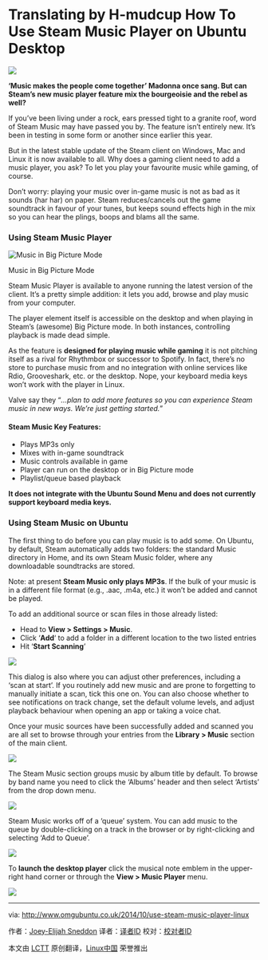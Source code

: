 Translating by H-mudcup
How To Use Steam Music Player on Ubuntu Desktop
================================================================================
![](http://www.omgubuntu.co.uk/wp-content/uploads/2014/09/steam-music.jpg)

**‘Music makes the people come together’ Madonna once sang. But can Steam’s new music player feature mix the bourgeoisie and the rebel as well?**

If you’ve been living under a rock, ears pressed tight to a granite roof, word of Steam Music may have passed you by.  The feature isn’t entirely new. It’s been in testing in some form or another since earlier this year.

But in the latest stable update of the Steam client on Windows, Mac and Linux it is now available to all.  Why does a gaming client need to add a music player, you ask? To let you play your favourite music while gaming, of course.

Don’t worry: playing your music over in-game music is not as bad as it sounds (har har) on paper. Steam reduces/cancels out the game soundtrack in favour of your tunes, but keeps sound effects high in the mix so you can hear the plings, boops and blams all the same.

### Using Steam Music Player ###

![Music in Big Picture Mode](http://www.omgubuntu.co.uk/wp-content/uploads/2014/10/steam-music-bpm.jpg)

Music in Big Picture Mode

Steam Music Player is available to anyone running the latest version of the client. It’s a pretty simple addition: it lets you add, browse and play music from your computer.

The player element itself is accessible on the desktop and when playing in Steam’s (awesome) Big Picture mode. In both instances, controlling playback is made dead simple.

As the feature is **designed for playing music while gaming** it is not pitching itself as a rival for Rhythmbox or successor to Spotify. In fact, there’s no store to purchase music from and no integration with online services like Rdio, Grooveshark, etc. or the desktop. Nope, your keyboard media keys won’t work with the player in Linux.

Valve say they “*…plan to add more features so you can experience Steam music in new ways. We’re just getting started.*”

#### Steam Music Key Features: ####

- Plays MP3s only
- Mixes with in-game soundtrack
- Music controls available in game
- Player can run on the desktop or in Big Picture mode
- Playlist/queue based playback

**It does not integrate with the Ubuntu Sound Menu and does not currently support keyboard media keys.**

### Using Steam Music on Ubuntu ###

The first thing to do before you can play music is to add some. On Ubuntu, by default, Steam automatically adds two folders: the standard Music directory in Home, and its own Steam Music folder, where any downloadable soundtracks are stored.

Note: at present **Steam Music only plays MP3s**. If the bulk of your music is in a different file format (e.g., .aac, .m4a, etc.) it won’t be added and cannot be played.

To add an additional source or scan files in those already listed:

- Head to **View > Settings > Music**.
- Click ‘**Add**‘ to add a folder in a different location to the two listed entries
- Hit ‘**Start Scanning**’ 

![](http://www.omgubuntu.co.uk/wp-content/uploads/2014/09/Tardis.jpg)

This dialog is also where you can adjust other preferences, including a ‘scan at start’. If you routinely add new music and are prone to forgetting to manually initiate a scan, tick this one on. You can also choose whether to see notifications on track change, set the default volume levels, and adjust playback behaviour when opening an app or taking a voice chat.

Once your music sources have been successfully added and scanned you are all set to browse through your entries from the **Library > Music** section of the main client.

![](http://www.omgubuntu.co.uk/wp-content/uploads/2014/09/browser.jpg)

The Steam Music section groups music by album title by default. To browse by band name you need to click the ‘Albums’ header and then select ‘Artists’ from the drop down menu.

![](http://www.omgubuntu.co.uk/wp-content/uploads/2014/10/steam-selection.jpg)

Steam Music works off of a ‘queue’ system. You can add music to the queue by double-clicking on a track in the browser or by right-clicking and selecting ‘Add to Queue’.

![](http://www.omgubuntu.co.uk/wp-content/uploads/2014/10/steam-music-queue.jpg)

To **launch the desktop player** click the musical note emblem in the upper-right hand corner or through the **View > Music Player** menu.

![](http://www.omgubuntu.co.uk/wp-content/uploads/2014/10/steam-music.jpg)

--------------------------------------------------------------------------------

via: http://www.omgubuntu.co.uk/2014/10/use-steam-music-player-linux

作者：[Joey-Elijah Sneddon][a]
译者：[译者ID](https://github.com/译者ID)
校对：[校对者ID](https://github.com/校对者ID)

本文由 [LCTT](https://github.com/LCTT/TranslateProject) 原创翻译，[Linux中国](http://linux.cn/) 荣誉推出

[a]:https://plus.google.com/117485690627814051450/?rel=author
